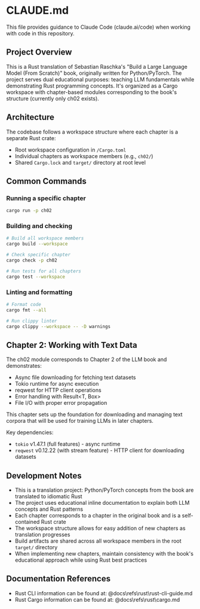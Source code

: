 # CLAUDE.md

This file provides guidance to Claude Code (claude.ai/code) when working with code in this repository.

## Project Overview

This is a Rust translation of Sebastian Raschka's "Build a Large Language Model (From Scratch)" book, originally written for Python/PyTorch. The project serves dual educational purposes: teaching LLM fundamentals while demonstrating Rust programming concepts. It's organized as a Cargo workspace with chapter-based modules corresponding to the book's structure (currently only ch02 exists).

## Architecture

The codebase follows a workspace structure where each chapter is a separate Rust crate:
- Root workspace configuration in `/Cargo.toml`
- Individual chapters as workspace members (e.g., `ch02/`)
- Shared `Cargo.lock` and `target/` directory at root level

## Common Commands

### Running a specific chapter
```bash
cargo run -p ch02
```

### Building and checking
```bash
# Build all workspace members
cargo build --workspace

# Check specific chapter
cargo check -p ch02

# Run tests for all chapters
cargo test --workspace
```

### Linting and formatting
```bash
# Format code
cargo fmt --all

# Run clippy linter
cargo clippy --workspace -- -D warnings
```

## Chapter 2: Working with Text Data

The ch02 module corresponds to Chapter 2 of the LLM book and demonstrates:
- Async file downloading for fetching text datasets
- Tokio runtime for async execution
- reqwest for HTTP client operations
- Error handling with Result<T, Box<dyn Error>>
- File I/O with proper error propagation

This chapter sets up the foundation for downloading and managing text corpora that will be used for training LLMs in later chapters.

Key dependencies:
- `tokio` v1.47.1 (full features) - async runtime
- `reqwest` v0.12.22 (with stream feature) - HTTP client for downloading datasets

## Development Notes

- This is a translation project: Python/PyTorch concepts from the book are translated to idiomatic Rust
- The project uses educational inline documentation to explain both LLM concepts and Rust patterns
- Each chapter corresponds to a chapter in the original book and is a self-contained Rust crate
- The workspace structure allows for easy addition of new chapters as translation progresses
- Build artifacts are shared across all workspace members in the root `target/` directory
- When implementing new chapters, maintain consistency with the book's educational approach while using Rust best practices

## Documentation References

- Rust CLI information can be found at: @docs\refs\rust\rust-cli-guide.md
- Rust Cargo information can be found at: @docs\refs\rust\cargo.md